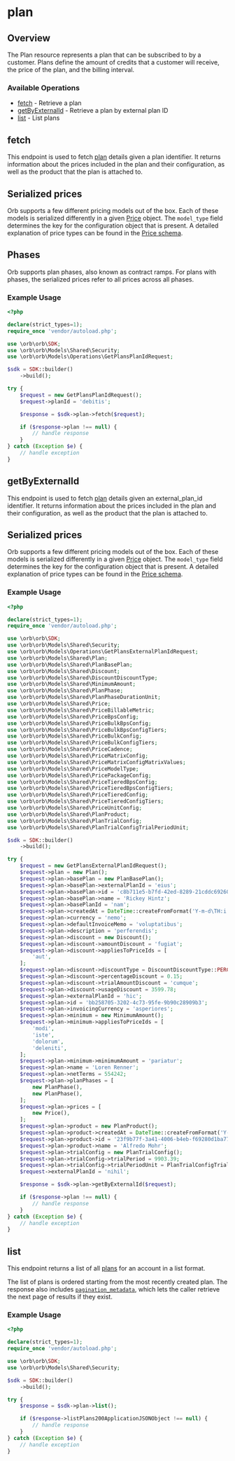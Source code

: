 # plan

## Overview

The Plan resource represents a plan that can be subscribed to by a customer. Plans define the amount of credits that a customer will receive, the price of the plan, and the billing interval.

### Available Operations

* [fetch](#fetch) - Retrieve a plan
* [getByExternalId](#getbyexternalid) - Retrieve a plan by external plan ID
* [list](#list) - List plans

## fetch

This endpoint is used to fetch [plan](../reference/Orb-API.json/components/schemas/Plan) details given a plan identifier. It returns information about the prices included in the plan and their configuration, as well as the product that the plan is attached to.

## Serialized prices
Orb supports a few different pricing models out of the box. Each of these models is serialized differently in a given [Price](../reference/Orb-API.json/components/schemas/Price) object. The `model_type` field determines the key for the configuration object that is present. A detailed explanation of price types can be found in the [Price schema](../reference/Orb-API.json/components/schemas/Price). 

## Phases
Orb supports plan phases, also known as contract ramps. For plans with phases, the serialized prices refer to all prices across all phases.

### Example Usage

```php
<?php

declare(strict_types=1);
require_once 'vendor/autoload.php';

use \orb\orb\SDK;
use \orb\orb\Models\Shared\Security;
use \orb\orb\Models\Operations\GetPlansPlanIdRequest;

$sdk = SDK::builder()
    ->build();

try {
    $request = new GetPlansPlanIdRequest();
    $request->planId = 'debitis';

    $response = $sdk->plan->fetch($request);

    if ($response->plan !== null) {
        // handle response
    }
} catch (Exception $e) {
    // handle exception
}
```

## getByExternalId

This endpoint is used to fetch [plan](../reference/Orb-API.json/components/schemas/Plan) details given an external_plan_id identifier. It returns information about the prices included in the plan and their configuration, as well as the product that the plan is attached to.

## Serialized prices
Orb supports a few different pricing models out of the box. Each of these models is serialized differently in a given [Price](../reference/Orb-API.json/components/schemas/Price) object. The `model_type` field determines the key for the configuration object that is present. A detailed explanation of price types can be found in the [Price schema](../reference/Orb-API.json/components/schemas/Price). 

### Example Usage

```php
<?php

declare(strict_types=1);
require_once 'vendor/autoload.php';

use \orb\orb\SDK;
use \orb\orb\Models\Shared\Security;
use \orb\orb\Models\Operations\GetPlansExternalPlanIdRequest;
use \orb\orb\Models\Shared\Plan;
use \orb\orb\Models\Shared\PlanBasePlan;
use \orb\orb\Models\Shared\Discount;
use \orb\orb\Models\Shared\DiscountDiscountType;
use \orb\orb\Models\Shared\MinimumAmount;
use \orb\orb\Models\Shared\PlanPhase;
use \orb\orb\Models\Shared\PlanPhaseDurationUnit;
use \orb\orb\Models\Shared\Price;
use \orb\orb\Models\Shared\PriceBillableMetric;
use \orb\orb\Models\Shared\PriceBpsConfig;
use \orb\orb\Models\Shared\PriceBulkBpsConfig;
use \orb\orb\Models\Shared\PriceBulkBpsConfigTiers;
use \orb\orb\Models\Shared\PriceBulkConfig;
use \orb\orb\Models\Shared\PriceBulkConfigTiers;
use \orb\orb\Models\Shared\PriceCadence;
use \orb\orb\Models\Shared\PriceMatrixConfig;
use \orb\orb\Models\Shared\PriceMatrixConfigMatrixValues;
use \orb\orb\Models\Shared\PriceModelType;
use \orb\orb\Models\Shared\PricePackageConfig;
use \orb\orb\Models\Shared\PriceTieredBpsConfig;
use \orb\orb\Models\Shared\PriceTieredBpsConfigTiers;
use \orb\orb\Models\Shared\PriceTieredConfig;
use \orb\orb\Models\Shared\PriceTieredConfigTiers;
use \orb\orb\Models\Shared\PriceUnitConfig;
use \orb\orb\Models\Shared\PlanProduct;
use \orb\orb\Models\Shared\PlanTrialConfig;
use \orb\orb\Models\Shared\PlanTrialConfigTrialPeriodUnit;

$sdk = SDK::builder()
    ->build();

try {
    $request = new GetPlansExternalPlanIdRequest();
    $request->plan = new Plan();
    $request->plan->basePlan = new PlanBasePlan();
    $request->plan->basePlan->externalPlanId = 'eius';
    $request->plan->basePlan->id = 'c8b711e5-b7fd-42ed-8289-21cddc692601';
    $request->plan->basePlan->name = 'Rickey Hintz';
    $request->plan->basePlanId = 'nam';
    $request->plan->createdAt = DateTime::createFromFormat('Y-m-d\TH:i:sP', '2022-02-18T18:29:26.833Z');
    $request->plan->currency = 'nemo';
    $request->plan->defaultInvoiceMemo = 'voluptatibus';
    $request->plan->description = 'perferendis';
    $request->plan->discount = new Discount();
    $request->plan->discount->amountDiscount = 'fugiat';
    $request->plan->discount->appliesToPriceIds = [
        'aut',
    ];
    $request->plan->discount->discountType = DiscountDiscountType::PERCENTAGE;
    $request->plan->discount->percentageDiscount = 0.15;
    $request->plan->discount->trialAmountDiscount = 'cumque';
    $request->plan->discount->usageDiscount = 3599.78;
    $request->plan->externalPlanId = 'hic';
    $request->plan->id = 'bb258705-3202-4c73-95fe-9b90c28909b3';
    $request->plan->invoicingCurrency = 'asperiores';
    $request->plan->minimum = new MinimumAmount();
    $request->plan->minimum->appliesToPriceIds = [
        'modi',
        'iste',
        'dolorum',
        'deleniti',
    ];
    $request->plan->minimum->minimumAmount = 'pariatur';
    $request->plan->name = 'Loren Renner';
    $request->plan->netTerms = 554242;
    $request->plan->planPhases = [
        new PlanPhase(),
        new PlanPhase(),
    ];
    $request->plan->prices = [
        new Price(),
    ];
    $request->plan->product = new PlanProduct();
    $request->plan->product->createdAt = DateTime::createFromFormat('Y-m-d\TH:i:sP', '2022-10-11T19:23:49.728Z');
    $request->plan->product->id = '23f9b77f-3a41-4006-b4eb-f69280d1ba77';
    $request->plan->product->name = 'Alfredo Mohr';
    $request->plan->trialConfig = new PlanTrialConfig();
    $request->plan->trialConfig->trialPeriod = 9903.39;
    $request->plan->trialConfig->trialPeriodUnit = PlanTrialConfigTrialPeriodUnit::DAYS;
    $request->externalPlanId = 'nihil';

    $response = $sdk->plan->getByExternalId($request);

    if ($response->plan !== null) {
        // handle response
    }
} catch (Exception $e) {
    // handle exception
}
```

## list

This endpoint returns a list of all [plans](../reference/Orb-API.json/components/schemas/Plan) for an account in a list format. 

The list of plans is ordered starting from the most recently created plan. The response also includes [`pagination_metadata`](../api/pagination), which lets the caller retrieve the next page of results if they exist.


### Example Usage

```php
<?php

declare(strict_types=1);
require_once 'vendor/autoload.php';

use \orb\orb\SDK;
use \orb\orb\Models\Shared\Security;

$sdk = SDK::builder()
    ->build();

try {
    $response = $sdk->plan->list();

    if ($response->listPlans200ApplicationJSONObject !== null) {
        // handle response
    }
} catch (Exception $e) {
    // handle exception
}
```
